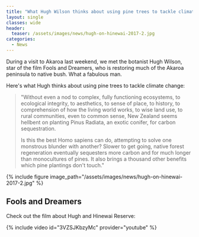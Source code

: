 ```yaml
---
title: "What Hugh Wilson thinks about using pine trees to tackle climate change"
layout: single
classes: wide
header:
  teaser: /assets/images/news/hugh-on-hinewai-2017-2.jpg
categories:
  - News
---
```


During a visit to Akaroa last weekend, we met the botanist Hugh Wilson, star of the film Fools and Dreamers, ​who is restoring much of the Akaroa peninsula to native bush.  What a fabulous man.

Here's what Hugh thinks about using pine trees to tackle climate change:

> "Without even a nod to complex, fully functioning ecosystems, to ecological integrity, to aesthetics, to sense of place, to history, to comprehension of how the living world works, to wise land use, to rural communities, even to common sense, New Zealand seems hellbent on planting Pinus Radiata, an exotic conifer, for carbon sequestration.
> 
> Is this the best Homo sapiens can do, attempting to solve one monstrous blunder with another?  Slower to get going, native forest regeneration eventually sequesters more carbon and for much longer than monocultures of pines.  It also brings a thousand other benefits which pine plantings don't touch."

{% include figure image_path="/assets/images/news/hugh-on-hinewai-2017-2.jpg" %}

## Fools and Dreamers
Check out the film about Hugh and Hinewai Reserve:

{% include video id="3VZSJKbzyMc" provider="youtube" %}
